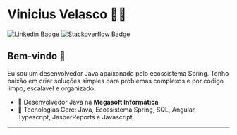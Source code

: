 # Vinicius Velasco :man_technologist:
[![Linkedin Badge](https://img.shields.io/badge/-LinkedIn-blue?style=flat-square&logo=Linkedin&logoColor=white&link=https://www.linkedin.com/in/velasco-vinicius/)](https://www.linkedin.com/in/velasco-vinicius/)
[![Stackoverflow Badge](https://img.shields.io/badge/-Stackoverflow-4CA143?style=flat-square&logo=Stackoverflow&logoColor=white&link=https://pt.stackoverflow.com/users/68294/velasco)](https://pt.stackoverflow.com/users/68294/velasco)

## Bem-vindo 👋

Eu sou um desenvolvedor Java apaixonado pelo ecossistema Spring. Tenho paixão em criar soluções simples para problemas complexos e por código limpo, escalável e organizado.

- :office: Desenvolvedor Java na **Megasoft Informática**
- :blue_heart: Tecnologias Core: Java, Ecossistema Spring, SQL, Angular, Typescript, JasperReports e Javascript.

---
